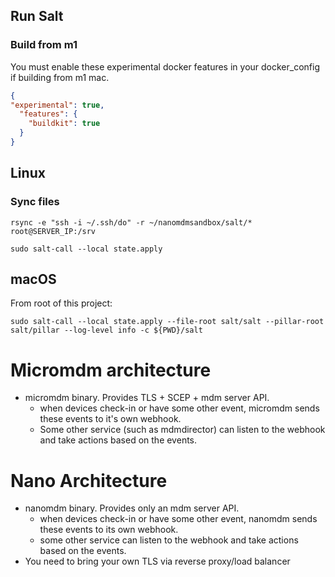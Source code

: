 ## Run Salt

### Build from m1
You must enable these experimental docker features in your docker_config if building from m1 mac.

```json
{
"experimental": true,
  "features": {
    "buildkit": true
  }
}
```

## Linux 

### Sync files

```
rsync -e "ssh -i ~/.ssh/do" -r ~/nanomdmsandbox/salt/* root@SERVER_IP:/srv
```

```shell
sudo salt-call --local state.apply
```

## macOS

From root of this project:

```shell
sudo salt-call --local state.apply --file-root salt/salt --pillar-root salt/pillar --log-level info -c ${PWD}/salt
```

# Micromdm architecture

- micromdm binary. Provides TLS + SCEP + mdm server API.
    - when devices check-in or have some other event, micromdm sends these events to it's own webhook.
    - Some other service (such as mdmdirector) can listen to the webhook and take actions based on the events.

# Nano Architecture

- nanomdm binary. Provides only an mdm server API.
    - when devices check-in or have some other event, nanomdm sends these events to its own webhook.
    - some other service can listen to the webhook and take actions based on the events.
- You need to bring your own TLS via reverse proxy/load balancer
